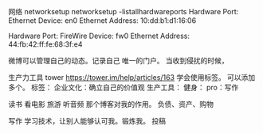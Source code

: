 网络
networksetup
networksetup -listallhardwareports
Hardware Port: Ethernet
Device: en0
Ethernet Address: 10:dd:b1:d1:16:06

Hardware Port: FireWire
Device: fw0
Ethernet Address: 44:fb:42:ff:fe:68:3f:e4


微博可以管理自己的动态。记录自己
唯一的门户。
当收到侵扰的时候，


生产力工具 tower  https://tower.im/help/articles/163 学会使用标签。 可以添加多个。
标签：
企业文化：确立自己的价值观
生产工具：
健身：
pro：写作


读书
看电影
旅游
听音频
那个博客对我的作用。
负债、资产、购物

写作
学习技术，让别人能够认可我。锻炼我。
投稿
